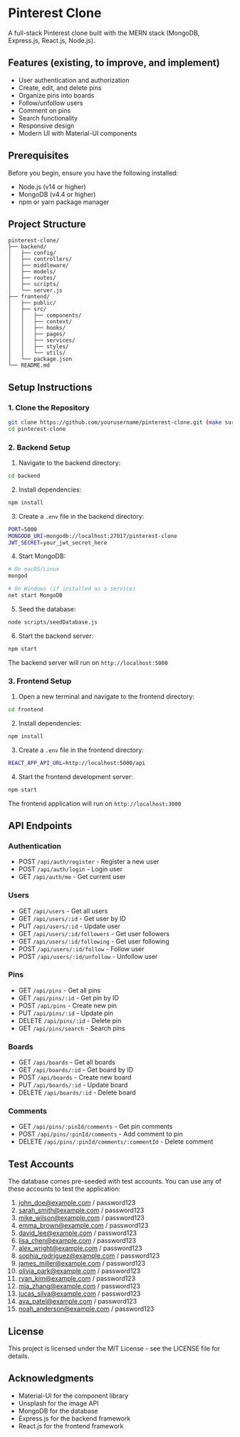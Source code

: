 # Pinterest Clone

A full-stack Pinterest clone built with the MERN stack (MongoDB, Express.js, React.js, Node.js). 

## Features (existing, to improve, and implement)

- User authentication and authorization
- Create, edit, and delete pins
- Organize pins into boards
- Follow/unfollow users
- Comment on pins
- Search functionality
- Responsive design
- Modern UI with Material-UI components

## Prerequisites

Before you begin, ensure you have the following installed:
- Node.js (v14 or higher)
- MongoDB (v4.4 or higher)
- npm or yarn package manager

## Project Structure

```
pinterest-clone/
├── backend/
│   ├── config/
│   ├── controllers/
│   ├── middleware/
│   ├── models/
│   ├── routes/
│   ├── scripts/
│   └── server.js
├── frontend/
│   ├── public/
│   ├── src/
│   │   ├── components/
│   │   ├── context/
│   │   ├── hooks/
│   │   ├── pages/
│   │   ├── services/
│   │   ├── styles/
│   │   └── utils/
│   └── package.json
└── README.md
```

## Setup Instructions

### 1. Clone the Repository

```bash
git clone https://github.com/yourusername/pinterest-clone.git (make sure it is private)
cd pinterest-clone
```

### 2. Backend Setup

1. Navigate to the backend directory:
```bash
cd backend
```

2. Install dependencies:
```bash
npm install
```

3. Create a `.env` file in the backend directory:
```bash
PORT=5000
MONGODB_URI=mongodb://localhost:27017/pinterest-clone
JWT_SECRET=your_jwt_secret_here
```

4. Start MongoDB:
```bash
# On macOS/Linux
mongod

# On Windows (if installed as a service)
net start MongoDB
```

5. Seed the database:
```bash
node scripts/seedDatabase.js
```

6. Start the backend server:
```bash
npm start
```

The backend server will run on `http://localhost:5000`

### 3. Frontend Setup

1. Open a new terminal and navigate to the frontend directory:
```bash
cd frontend
```

2. Install dependencies:
```bash
npm install
```

3. Create a `.env` file in the frontend directory:
```bash
REACT_APP_API_URL=http://localhost:5000/api
```

4. Start the frontend development server:
```bash
npm start
```

The frontend application will run on `http://localhost:3000`

## API Endpoints

### Authentication
- POST `/api/auth/register` - Register a new user
- POST `/api/auth/login` - Login user
- GET `/api/auth/me` - Get current user

### Users
- GET `/api/users` - Get all users
- GET `/api/users/:id` - Get user by ID
- PUT `/api/users/:id` - Update user
- GET `/api/users/:id/followers` - Get user followers
- GET `/api/users/:id/following` - Get user following
- POST `/api/users/:id/follow` - Follow user
- POST `/api/users/:id/unfollow` - Unfollow user

### Pins
- GET `/api/pins` - Get all pins
- GET `/api/pins/:id` - Get pin by ID
- POST `/api/pins` - Create new pin
- PUT `/api/pins/:id` - Update pin
- DELETE `/api/pins/:id` - Delete pin
- GET `/api/pins/search` - Search pins

### Boards
- GET `/api/boards` - Get all boards
- GET `/api/boards/:id` - Get board by ID
- POST `/api/boards` - Create new board
- PUT `/api/boards/:id` - Update board
- DELETE `/api/boards/:id` - Delete board

### Comments
- GET `/api/pins/:pinId/comments` - Get pin comments
- POST `/api/pins/:pinId/comments` - Add comment to pin
- DELETE `/api/pins/:pinId/comments/:commentId` - Delete comment

## Test Accounts

The database comes pre-seeded with test accounts. You can use any of these accounts to test the application:

1. john_doe@example.com / password123
2. sarah_smith@example.com / password123
3. mike_wilson@example.com / password123
4. emma_brown@example.com / password123
5. david_lee@example.com / password123
6. lisa_chen@example.com / password123
7. alex_wright@example.com / password123
8. sophia_rodriguez@example.com / password123
9. james_miller@example.com / password123
10. olivia_park@example.com / password123
11. ryan_kim@example.com / password123
12. mia_zhang@example.com / password123
13. lucas_silva@example.com / password123
14. ava_patel@example.com / password123
15. noah_anderson@example.com / password123


## License

This project is licensed under the MIT License - see the LICENSE file for details.

## Acknowledgments

- Material-UI for the component library
- Unsplash for the image API
- MongoDB for the database
- Express.js for the backend framework
- React.js for the frontend framework 
